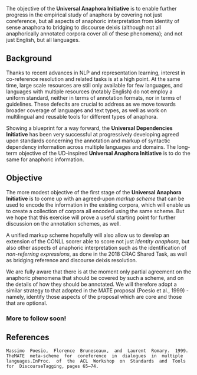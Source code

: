 The objective of the **Universal Anaphora Initiative** is to enable further progress in the empirical study of anaphora by covering not just coreference, but all aspects of anaphoric interpretation from identity of sense anaphora to bridging to discourse deixis (although not all anaphorically annotated corpora  cover all of these phenomena); and not just English, but all languages. 

## Background

Thanks to recent advances in NLP and representation learning, interest in co-reference resolution and related tasks is at a high point. At the same time, large scale resources are still only available for few languages, and languages with multiple resources (notably English) do not employ a uniform standard, neither in terms of annotation formats, nor in terms of guidelines. These defecits are crucial to address as we move towards broader coverage of languages and text types, as well as work on multilingual and reusable tools for different types of anaphora. 

Showing a blueprint for a way forward, the **Universal Dependencies Initiative** has been very successful at progressively developing agreed upon standards concerning the annotation and markup of syntactic dependency information across multiple languages and domains. The long-term objective of the UD-inspired **Universal Anaphora Initiative** is to do the same for anaphoric information. 

## Objective

The more modest objective of the first stage of the **Universal Anaphora Initiative** is to come up with an agreed-upon _markup scheme_ that can be used to encode the information in the existing corpora, which will enable us to create a collection of corpora all encoded using the same scheme. 
But we hope that this exercise will prove a useful starting point for further discussion on the annotation schemes, as well. 

A unified markup scheme hopefully will also allow us to develop an extension of the CONLL scorer able to score not just _identity anaphora_, but also other aspects of anaphoric interpretation such as the identification of _non-referring expressions_, as done in the 2018 CRAC Shared Task, as well as bridging reference and discourse deixis resolution.

We are fully aware that there is at the moment only partial agreement on the  anaphoric phenomena that should be covered by such a scheme, and on the details of how they should be annotated. We will therefore adopt a similar strategy to that adopted in the MATE proposal (Poesio et al., 1999) - namely, identify those aspects of the proposal which are core and those that are optional.

### More to follow soon!

## References
```
Massimo  Poesio,  Florence  Bruneseaux,  and  Laurent  Romary.  1999.   TheMATE  meta-scheme  for  coreference  in  dialogues  in  multiple  languages.InProc.  of  the  ACL  Workshop  on  Standards  and  Tools  for  DiscourseTagging, pages 65–74.
```
